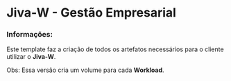 # Jiva-W - Gestão Empresarial

### Informações:

 Este template faz a criação de todos os artefatos necessários para o cliente utilizar o **Jiva-W**.

Obs: Essa versão cria um volume para cada **Workload**.